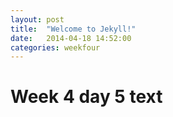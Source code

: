 ```yaml
---
layout: post
title:  "Welcome to Jekyll!"
date:   2014-04-18 14:52:00
categories: weekfour
---
```


# Week 4 day 5 text
